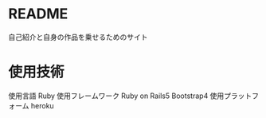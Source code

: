 # README
自己紹介と自身の作品を乗せるためのサイト

# 使用技術

使用言語
Ruby
使用フレームワーク
Ruby on Rails5
Bootstrap4
使用プラットフォーム
heroku
